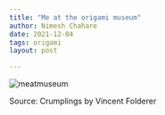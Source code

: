 ```yaml
---
title: "Me at the origami museum"
author: Nimesh Chahare
date: 2021-12-04
tags: origami
layout: post

---
```


![meatmuseum](https://user-images.githubusercontent.com/51962204/183978455-4db2ff63-a412-48b9-9f26-c675a3182fa1.jpg)

Source: Crumplings by Vincent Folderer
